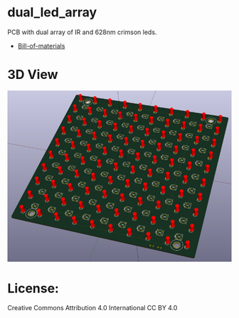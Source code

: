 # dual_led_array 
PCB with dual array of IR and 628nm crimson leds. 

* [Bill-of-materials](BOM.txt)

# 3D View
![3D_view](images/view_3d.png)

# License: 
Creative Commons Attribution 4.0 International CC BY 4.0

